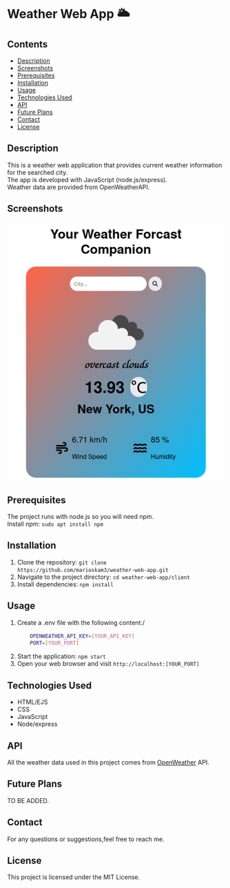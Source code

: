 # Weather Web App :sun_behind_large_cloud:

## Contents
- [Description](#Description)
- [Screenshots](#Screenshots)
- [Prerequisites](#Prerequisites)
- [Installation](#Installation)
- [Usage](#Usage)
- [Technologies Used](#Technologies-Used)
- [API](#API)
- [Future Plans](#Future-Plans)
- [Contact](#Contact)
- [License](#License)

## Description
This is a weather web application that provides current weather information for the searched city.\
The app is developed with JavaScript (node.js/express).\
Weather data are provided from  OpenWeatherAPI.

## Screenshots
![screenshot-1](/Screenshots/screenshot1.png)

## Prerequisites
The project runs with node.js so you will need npm.\
Install npm: `sudo apt install npm`

## Installation
1. Clone the repository: `git clone https://github.com/marioskam3/weather-web-app.git`
2. Navigate to the project directory: `cd weather-web-app/client`
3. Install dependencies: `npm install`

## Usage
1. Create a .env file with the following content:/
    ```bash
        OPENWEATHER_API_KEY=[YOUR_API_KEY]
        PORT=[YOUR_PORT]
    ```
2. Start the application: `npm start`
3. Open your web browser and visit `http://localhost:[YOUR_PORT]`

## Technologies Used
- HTML/EJS
- CSS
- JavaScript
- Node/express

## API
All the weather data used in this project comes from [OpenWeather](https://openweathermap.org/) API.

## Future Plans
TO BE ADDED.

## Contact
For any questions or suggestions,feel free to reach me.

## License
This project is licensed under the MIT License.
